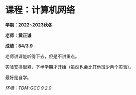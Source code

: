 # 课程：计算机网络

**学期：2022~2023秋冬**

**老师：黄正谦**

**成绩：84/3.9**

老师讲课能听得下去，但是不讲重点。

实验安排很紧，下半学期才开始（虽然也会比其他班少两个实验）。

最好是自学。

*环境：TDM-GCC 9.2.0*
